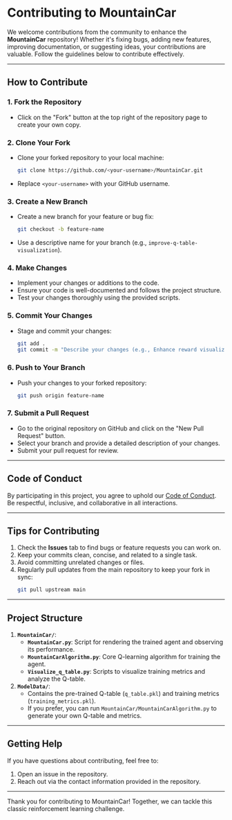 
# Contributing to MountainCar

We welcome contributions from the community to enhance the **MountainCar** repository! Whether it's fixing bugs, adding new features, improving documentation, or suggesting ideas, your contributions are valuable. Follow the guidelines below to contribute effectively.

---

## **How to Contribute**

### **1. Fork the Repository**
- Click on the "Fork" button at the top right of the repository page to create your own copy.

### **2. Clone Your Fork**
- Clone your forked repository to your local machine:
  ```bash
  git clone https://github.com/<your-username>/MountainCar.git
  ```
- Replace `<your-username>` with your GitHub username.

### **3. Create a New Branch**
- Create a new branch for your feature or bug fix:
  ```bash
  git checkout -b feature-name
  ```
- Use a descriptive name for your branch (e.g., `improve-q-table-visualization`).

### **4. Make Changes**
- Implement your changes or additions to the code.
- Ensure your code is well-documented and follows the project structure.
- Test your changes thoroughly using the provided scripts.

### **5. Commit Your Changes**
- Stage and commit your changes:
  ```bash
  git add .
  git commit -m "Describe your changes (e.g., Enhance reward visualization in training metrics)"
  ```

### **6. Push to Your Branch**
- Push your changes to your forked repository:
  ```bash
  git push origin feature-name
  ```

### **7. Submit a Pull Request**
- Go to the original repository on GitHub and click on the "New Pull Request" button.
- Select your branch and provide a detailed description of your changes.
- Submit your pull request for review.

---

## **Code of Conduct**
By participating in this project, you agree to uphold our [Code of Conduct](CODE_OF_CONDUCT.md). Be respectful, inclusive, and collaborative in all interactions.

---

## **Tips for Contributing**
1. Check the **Issues** tab to find bugs or feature requests you can work on.
2. Keep your commits clean, concise, and related to a single task.
3. Avoid committing unrelated changes or files.
4. Regularly pull updates from the main repository to keep your fork in sync:
   ```bash
   git pull upstream main
   ```

---

## **Project Structure**
1. **`MountainCar/`**:  
   - **`MountainCar.py`**: Script for rendering the trained agent and observing its performance.
   - **`MountainCarAlgorithm.py`**: Core Q-learning algorithm for training the agent.
   - **`Visualize_q_table.py`**: Scripts to visualize training metrics and analyze the Q-table.
2. **`ModelData/`**:  
   - Contains the pre-trained Q-table (`q_table.pkl`) and training metrics (`training_metrics.pkl`).
   - If you prefer, you can run `MountainCar/MountainCarAlgorithm.py` to generate your own Q-table and metrics.

---

## **Getting Help**
If you have questions about contributing, feel free to:
1. Open an issue in the repository.
2. Reach out via the contact information provided in the repository.

---

Thank you for contributing to MountainCar! Together, we can tackle this classic reinforcement learning challenge.
